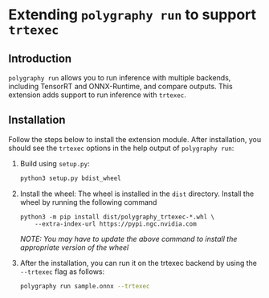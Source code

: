# Extending `polygraphy run` to support `trtexec`

## Introduction

`polygraphy run` allows you to run inference with multiple backends, including TensorRT and ONNX-Runtime, and compare outputs.
This extension adds support to run inference with `trtexec`.

## Installation

Follow the steps below to install the extension module. After installation, you should see the `trtexec` options in the help
output of `polygraphy run`:

1. Build using `setup.py`:

    ```bash
    python3 setup.py bdist_wheel
    ```

2. Install the wheel: The wheel is installed in the `dist` directory. Install the wheel by running the following command    
    ```
    python3 -m pip install dist/polygraphy_trtexec-*.whl \
        --extra-index-url https://pypi.ngc.nvidia.com
    ```
    *NOTE: You may have to update the above command to install the appropriate version of the wheel*

3. After the installation, you can run it on the trtexec backend by using the `--trtexec` flag as follows:

    ```bash
    polygraphy run sample.onnx --trtexec
    ```

